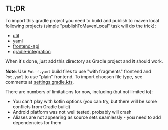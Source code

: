 ## TL;DR
To import this gradle project you need to build and publish
to maven local following projects (simple "publishToMavenLocal" task will do the trick):
 - [util](..%2Ffrontend%2Futil)
 - [yaml](..%2Ffrontend%2Fwithout-fragments%2Fyaml)
 - [frontend-api](..%2Ffrontend-api)
 - [gradle-integration](..%2Fgradle-integration)

When it's done, just add this directory as Gradle project and it should work.

**Note**: Use `Pot-f.yaml` build files to use "with fragments" frontend
and `Pot.yaml` to use "plain" frontend.
To import choosen file type, see comments at [settings.gradle.kts](settings.gradle.kts).

There are numbers of limitations for now, including (but not limited to):
 - You can't play with kotlin options (you can try, but there will be some conflicts from Gradle build)
 - Android platform was not well tested, probably will crash
 - Aliases are not appearing as source sets seamlessly - you need to add dependencies for them